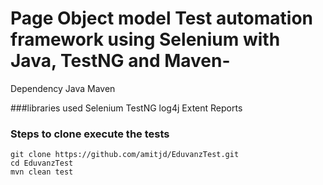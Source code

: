 # Page Object model Test automation framework using Selenium with Java, TestNG and Maven-

Dependency
Java
Maven

###libraries used
Selenium
TestNG
log4j
Extent Reports

### Steps to clone execute the tests
```
git clone https://github.com/amitjd/EduvanzTest.git
cd EduvanzTest
mvn clean test
```
